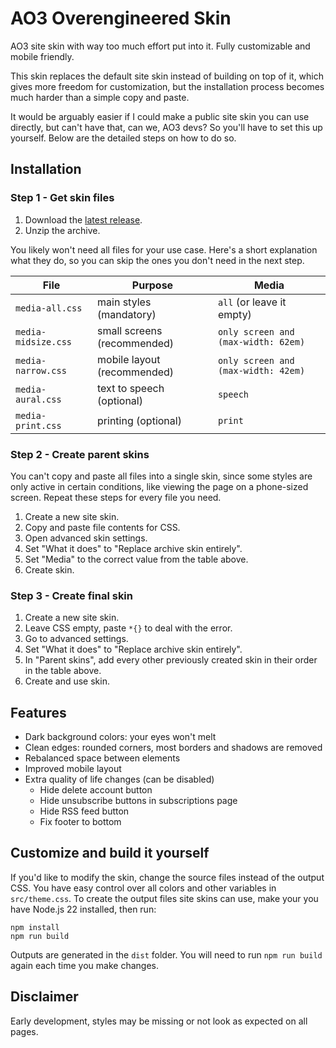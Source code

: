 # AO3 Overengineered Skin

AO3 site skin with way too much effort put into it. Fully customizable and mobile friendly.

This skin replaces the default site skin instead of building on top of it, which gives more freedom for customization, but the installation process becomes much harder than a simple copy and paste.

It would be arguably easier if I could make a public site skin you can use directly, but can't have that, can we, AO3 devs? So you'll have to set this up yourself. Below are the detailed steps on how to do so.

## Installation

### Step 1 - Get skin files

1. Download the [latest release](https://github.com/treachery0/ao3-dark-theme/releases/latest).
2. Unzip the archive.

You likely won't need all files for your use case. Here's a short explanation what they do, so you can skip the ones you don't need in the next step.

| File                | Purpose                     | Media                               |
|---------------------|-----------------------------|-------------------------------------|
| `media-all.css`     | main styles (mandatory)     | `all` (or leave it empty)           |
| `media-midsize.css` | small screens (recommended) | `only screen and (max-width: 62em)` |
| `media-narrow.css`  | mobile layout (recommended) | `only screen and (max-width: 42em)` |
| `media-aural.css`   | text to speech (optional)   | `speech`                            |
| `media-print.css`   | printing (optional)         | `print`                             |

### Step 2 - Create parent skins

You can't copy and paste all files into a single skin, since some styles are only active in certain conditions, like viewing the page on a phone-sized screen. Repeat these steps for every file you need.

1. Create a new site skin.
2. Copy and paste file contents for CSS.
3. Open advanced skin settings.
4. Set "What it does" to "Replace archive skin entirely".
5. Set "Media" to the correct value from the table above.
6. Create skin.

### Step 3 - Create final skin

1. Create a new site skin.
2. Leave CSS empty, paste `*{}` to deal with the error.
3. Go to advanced settings.
4. Set "What it does" to "Replace archive skin entirely".
5. In "Parent skins", add every other previously created skin in their order in the table above.
6. Create and use skin.

## Features

- Dark background colors: your eyes won't melt
- Clean edges: rounded corners, most borders and shadows are removed
- Rebalanced space between elements
- Improved mobile layout
- Extra quality of life changes (can be disabled)
    - Hide delete account button
    - Hide unsubscribe buttons in subscriptions page
    - Hide RSS feed button
    - Fix footer to bottom

## Customize and build it yourself

If you'd like to modify the skin, change the source files instead of the output CSS. You have easy control over all colors and other variables in `src/theme.css`. To create the output files site skins can use, make your you have Node.js 22
installed, then run:

```
npm install
npm run build
```

Outputs are generated in the `dist` folder. You will need to run `npm run build` again each time you make changes.

## Disclaimer

Early development, styles may be missing or not look as expected on all pages.